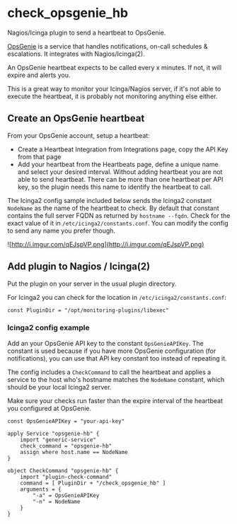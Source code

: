 # check_opsgenie_hb
Nagios/Icinga plugin to send a heartbeat to OpsGenie.

[OpsGenie](www.opsgenie.com) is a service that handles notifications, on-call schedules & escalations. It integrates with Nagios/Icinga(2).

An OpsGenie heartbeat expects to be called every x minutes. If not, it will expire and alerts you.

This is a great way to monitor your Icinga/Nagios server, if it's not able to execute the heartbeat, it is probably not monitoring anything else either.

## Create an OpsGenie heartbeat

From your OpsGenie account, setup a heartbeat:

* Create a Heartbeat Integration from Integrations page, copy the API Key from that page
* Add your heartbeat from the Heartbeats page, define a unique name and select your desired interval. Without adding heartbeat you are not able to send heartbeat. There can be more than one heartbeat per API key, so the plugin needs this name to identify the heartbeat to call.

The Icinga2 config sample included below sends the Icinga2 constant `NodeName` as the name of the heartbeat to check. By default that constant contains the full server FQDN as returned by `hostname --fqdn`. Check for the exact value of it in `/etc/icinga2/constants.conf`. You can modify the config to send any name you prefer though.

![http://i.imgur.com/qEJspVP.png](http://i.imgur.com/qEJspVP.png)
## Add plugin to Nagios / Icinga(2)
Put the plugin on your server in the usual plugin directory.

For Icinga2 you can check for the location in `/etc/icinga2/constants.conf`:
```icinga2
const PluginDir = "/opt/monitoring-plugins/libexec"
```

### Icinga2 config example
Add an your OpsGenie API key to the constant `OpsGenieAPIKey`. The constant is used because if you have more OpsGenie configuration (for notifications), you can use that API key constant too instead of repeating it.

The config includes a `CheckCommand` to call the heartbeat and applies a service to the host who's hostname matches the `NodeName` constant, which should be your local Icinga2 server.

Make sure your checks run faster than the expire interval of the heartbeat you configured at OpsGenie.  

```icinga2
const OpsGenieAPIKey = "your-api-key"

apply Service "opsgenie-hb" {
    import "generic-service"
    check_command = "opsgenie-hb"
    assign where host.name == NodeName
}

object CheckCommand "opsgenie-hb" {
    import "plugin-check-command"
    command = [ PluginDir + "/check_opsgenie_hb" ]
    arguments = {
        "-a" = OpsGenieAPIKey
        "-n" = NodeName
    }
}
```
